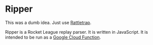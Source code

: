 # Ripper

This was a dumb idea. Just use [Rattletrap](https://github.com/tfausak/rattletrap).

Ripper is a Rocket League replay parser. It is written in JavaScript. It is
intended to be run as a [Google Cloud Function][].

[Google Cloud Function]: https://cloud.google.com/functions/
